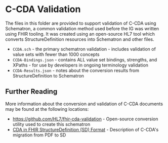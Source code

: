 # C-CDA Validation
The files in this folder are provided to support validation of C-CDA using Schematron, a common validation method used before the IG was written using FHIR tooling. It was created using an open-source HL7 tool which converts StructureDefinition resources into Schematron and other files.

- `CCDA.sch` - the primary schematron validation - includes validation of value sets with fewer than 1000 concepts
- `CCDA-Bindings.json` - contains ALL value set bindings, strengths, and XPaths - for use by developers in ongoing terminology validation
- `CCDA-Results.json` - notes about the conversion results from StructureDefinition to Schematron

## Further Reading
More information about the conversion and validation of C-CDA documents may be found at the following locations:

- https://github.com/HL7/fhir-cda-validation - Open-source conversion utility used to create this schematron
- [CDA in FHIR StructureDefinition (SD) Format](https://confluence.hl7.org/x/CwZCDg) - Description of C-CDA's migration from PDF to SD
